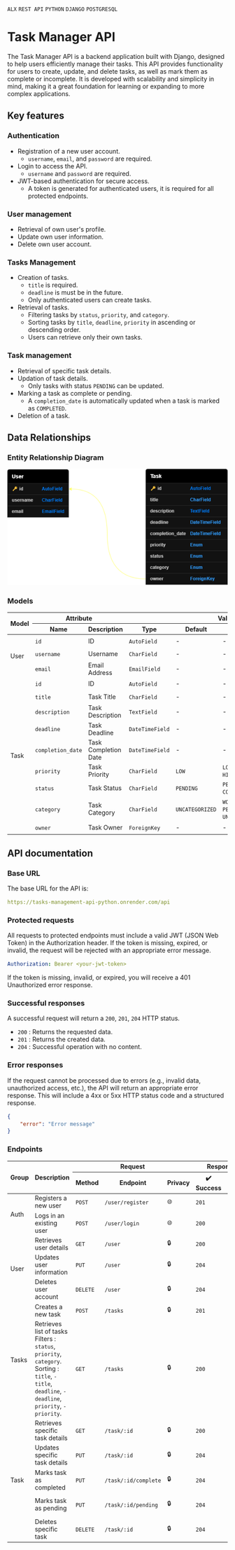 `ALX` `REST API` `PYTHON` `DJANGO` `POSTGRESQL`

# Task Manager API 

The Task Manager API is a backend application built with Django, designed to help users efficiently manage their tasks. This API provides functionality for users to create, update, and delete tasks, as well as mark them as complete or incomplete. It is developed with scalability and simplicity in mind, making it a great foundation for learning or expanding to more complex applications.

## Key features

### Authentication

- Registration of a new user account.
    - `username`, `email`, and `password` are required.
- Login to access the API.
    - `username` and `password` are required.
- JWT-based authentication for secure access.
    - A token is generated for authenticated users, it is required for all protected endpoints.

### User management

- Retrieval of own user's profile.
- Update own user information.
- Delete own user account.

### Tasks Management

- Creation of tasks.
    - `title` is required.
    - `deadline` is must be in the future.
    - Only authenticated users can create tasks.
- Retrieval of tasks.
    - Filtering tasks by `status`, `priority`, and `category`.
    - Sorting tasks by `title`, `deadline`, `priority` in ascending or descending order.
    - Users can retrieve only their own tasks.

### Task management

- Retrieval of specific task details.
- Updation of task details.
    - Only tasks with status `PENDING` can be updated.
- Marking a task as complete or pending.
    - A `completion_date` is automatically updated when a task is marked as `COMPLETED`.
- Deletion of a task.


## Data Relationships

### Entity Relationship Diagram

<img src="./ERD.png" alt="Alt text" title="Image Title">

### Models

<table>
    <thead>
        <tr>
            <th rowspan="2">Model</th>
            <th colspan="2">Attribute</th>
            <th colspan="7">Value</th>
        </tr>
        <tr>
            <th>Name</th>
            <th>Description</th>
            <th>Type</th>
            <th>Default</th>
            <th>Choices</th>
            <th>Unique</th>
            <th>Required</th>
        </tr>
    </thead>
    <tbody>
        <!-- User Model -->
        <tr>
            <td rowspan="3">User</td>
            <td><code>id</code></td>
            <td>ID</td>
            <td><code>AutoField</code></td>
            <td>-</td>
            <td>-</td>
            <td>✔️</td>
            <td>✔️</td>
        </tr>
        <tr>
            <td><code>username</code></td>
            <td>Username</td>
            <td><code>CharField</code></td>
            <td>-</td>
            <td>-</td>
            <td>✔️</td>
            <td>✔️</td>
        </tr>
        <tr>
            <td><code>email</code></td>
            <td>Email Address</td>
            <td><code>EmailField</code></td>
            <td>-</td>
            <td>-</td>
            <td>✔️</td>
            <td>✔️</td>
        </tr>
        <!-- Task Model -->
        <tr>
            <td rowspan="9">Task</td>
            <td><code>id</code></td>
            <td>ID</td>
            <td><code>AutoField</code></td>
            <td>-</td>
            <td>-</td>
            <td>✔️</td>
            <td>✔️</td>
        </tr>
        <tr>
            <td><code>title</code></td>
            <td>Task Title</td>
            <td><code>CharField</code></td>
            <td>-</td>
            <td>-</td>
            <td>❌</td>
            <td>✔️</td>
        </tr>
        <tr>
            <td><code>description</code></td>
            <td>Task Description</td>
            <td><code>TextField</code></td>
            <td>-</td>
            <td>-</td>
            <td>❌</td>
            <td>❌</td>
        </tr>
        <tr>
            <td><code>deadline</code></td>
            <td>Task Deadline</td>
            <td><code>DateTimeField</code></td>
            <td>-</td>
            <td>-</td>
            <td>❌</td>
            <td>❌</td>
        </tr>
        <tr>
            <td><code>completion_date</code></td>
            <td>Task Completion Date</td>
            <td><code>DateTimeField</code></td>
            <td>-</td>
            <td>-</td>
            <td>❌</td>
            <td>❌</td>
        </tr>
        <tr>
            <td><code>priority</code></td>
            <td>Task Priority</td>
            <td><code>CharField</code></td>
            <td><code>LOW</code></td>
            <td><code>LOW</code>, <code>MEDIUM</code>, <code>HIGH</code></td>
            <td>❌</td>
            <td>✔️</td>
        </tr>
        <tr>
            <td><code>status</code></td>
            <td>Task Status</td>
            <td><code>CharField</code></td>
            <td><code>PENDING</code></td>
            <td><code>PENDING</code>, <code>COMPLETED</code></td>
            <td>❌</td>
            <td>✔️</td>
        </tr>
        <tr>
            <td><code>category</code></td>
            <td>Task Category</td>
            <td><code>CharField</code></td>
            <td><code>UNCATEGORIZED</code></td>
            <td><code>WORK</code>, <code>PERSONAL</code>, <code>UNCATEGORIZED</code></td>
            <td>❌</td>
            <td>✔️</td>
        </tr>
        <tr>
            <td><code>owner</code></td>
            <td>Task Owner</td>
            <td><code>ForeignKey</code></td>
            <td>-</td>
            <td>-</td>
            <td>❌</td>
            <td>✔️</td>
        </tr>
    </tbody>
</table>



## API documentation

### Base URL

The base URL for the API is:

```YAML
https://tasks-management-api-python.onrender.com/api
```

### Protected requests

All requests to protected endpoints must include a valid JWT (JSON Web Token) in the Authorization header. If the token is missing, expired, or invalid, the request will be rejected with an appropriate error message.

```YAML
Authorization: Bearer <your-jwt-token>
```

If the token is missing, invalid, or expired, you will receive a 401 Unauthorized error response.

### Successful responses 

A successful request will return a `200`, `201`, `204` HTTP status.

- `200` : Returns the requested data.
- `201` : Returns the created data.
- `204` : Successful operation with no content.

### Error responses

If the request cannot be processed due to errors (e.g., invalid data, unauthorized access, etc.), the API will return an appropriate error response. This will include a 4xx or 5xx HTTP status code and a structured response.

```json
{
    "error": "Error message"
}
```

### Endpoints

<table>
    <thead>
        <tr>
            <th rowspan="2">Group</th>
            <th rowspan="2">Description</th>
            <th colspan="3">Request</th>
            <th colspan="2">Response</th>
        </tr>
        <tr>
            <th>Method</th>
            <th>Endpoint</th>
            <th>Privacy</th>
            <th>✔️ Success</th>
            <th>❌ Failure</th>
        </tr>
    </thead>
    <tbody>
        <tr>
            <td rowspan="2">Auth</td>
            <td>Registers a new user</td>
            <td><code>POST</code></td>
            <td><code>/user/register</code></td>
            <td>🌐</td>
            <td><code>201</code></td>
            <td><code>400</code>, <code>409</code></td>
        </tr>
        <tr>
            <td>Logs in an existing user</td>
            <td><code>POST</code></td>
            <td><code>/user/login</code></td>
            <td>🌐</td>
            <td><code>200</code></td>
            <td><code>400</code>, <code>401</code></td>
        </tr>
        <tr>
            <td rowspan="3">User</td>
            <td>Retrieves user details</td>
            <td><code>GET</code></td>
            <td><code>/user</code></td>
            <td>🔒</td>
            <td><code>200</code></td>
            <td><code>404</code>, <code>401</code></td>
        </tr>
        <tr>
            <td>Updates user information</td>
            <td><code>PUT</code></td>
            <td><code>/user</code></td>
            <td>🔒</td>
            <td><code>204</code></td>
            <td><code>400</code>, <code>404</code>, <code>401</code></td>
        </tr>
        <tr>
            <td>Deletes user account</td>
            <td><code>DELETE</code></td>
            <td><code>/user</code></td>
            <td>🔒</td>
            <td><code>204</code></td>
            <td><code>404</code>, <code>401</code></td>
        </tr>
        <tr>
            <td rowspan="2">Tasks</td>
            <td>Creates a new task</td>
            <td><code>POST</code></td>
            <td><code>/tasks</code></td>
            <td>🔒</td>
            <td><code>201</code></td>
            <td><code>400</code>, <code>401</code></td>
        </tr>
        <tr>
            <td>
                Retrieves list of tasks
                <br>Filters : <code>status</code>, <code>priority</code>, <code>category</code>.
                <br>Sorting : <code>title</code>, <code>-title</code>, <code>deadline</code>, <code>-deadline</code>, <code>priority</code>, <code>-priority</code>.
            </td>
            <td><code>GET</code></td>
            <td><code>/tasks</code></td>
            <td>🔒</td>
            <td><code>200</code></td>
            <td><code>400</code>, <code>401</code></td>
        </tr>
        <tr>
            <td rowspan="6">Task</td>
            <td>Retrieves specific task details</td>
            <td><code>GET</code></td>
            <td><code>/task/:id</code></td>
            <td>🔒</td>
            <td><code>200</code></td>
            <td><code>404</code>, <code>401</code></td>
        </tr>
        <tr>
            <td>Updates specific task details</td>
            <td><code>PUT</code></td>
            <td><code>/task/:id</code></td>
            <td>🔒</td>
            <td><code>204</code></td>
            <td><code>400</code>, <code>404</code>, <code>401</code></td>
        </tr>
        <tr>
            <td>Marks task as completed</td>
            <td><code>PUT</code></td>
            <td><code>/task/:id/complete</code></td>
            <td>🔒</td>
            <td><code>204</code></td>
            <td><code>400</code>, <code>404</code>, <code>401</code></td>
        </tr>
        <tr>
            <td>Marks task as pending</td>
            <td><code>PUT</code></td>
            <td><code>/task/:id/pending</code></td>
            <td>🔒</td>
            <td><code>204</code></td>
            <td><code>400</code>, <code>404</code>, <code>401</code></td>
        </tr>
        <tr>
            <td>Deletes specific task</td>
            <td><code>DELETE</code></td>
            <td><code>/task/:id</code></td>
            <td>🔒</td>
            <td><code>204</code></td>
            <td><code>404</code>, <code>401</code></td>
        </tr>
    </tbody>
</table>
